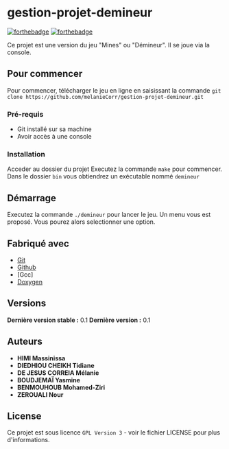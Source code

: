# gestion-projet-demineur
[![forthebadge](http://forthebadge.com/images/badges/built-with-love.svg)](http://forthebadge.com)  [![forthebadge](http://forthebadge.com/images/badges/powered-by-electricity.svg)](http://forthebadge.com)

Ce projet est une version du jeu "Mines" ou "Démineur". Il se joue via la console.

## Pour commencer
Pour commencer, télécharger le jeu en ligne en saisissant la commande ``git clone https://github.com/melanieCorr/gestion-projet-demineur.git``

### Pré-requis
- Git installé sur sa machine
- Avoir accès à une console 

### Installation
Acceder au dossier du projet
Executez la commande ``make`` pour commencer.
Dans le dossier ``bin`` vous obtiendrez un exécutable nommé ``demineur``

## Démarrage
Executez la commande ``./demineur`` pour lancer le jeu. 
Un menu vous est proposé. Vous pourez alors selectionner une option. 

## Fabriqué avec
* [Git](https://git-scm.com/)
* [Github](https://github.com/)
* [Gcc]
* [Doxygen](http://www.doxygen.nl/)

## Versions
**Dernière version stable :** 0.1
**Dernière version :** 0.1

## Auteurs
* **HIMI Massinissa**
* **DIEDHIOU CHEIKH Tidiane** 
* **DE JESUS CORREIA Mélanie**
* **BOUDJEMAÏ Yasmine** 
* **BENMOUHOUB Mohamed-Ziri**
* **ZEROUALI Nour**

## License
Ce projet est sous licence ``GPL Version 3`` - voir le fichier LICENSE pour plus d'informations.

